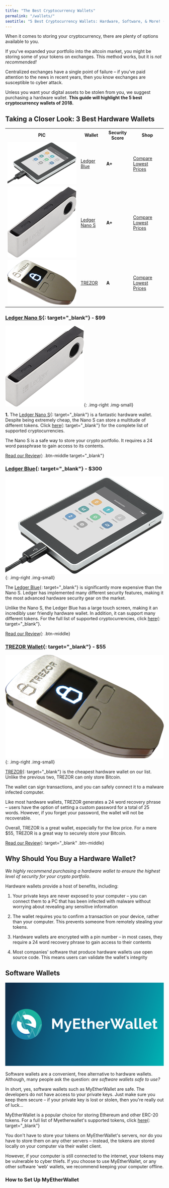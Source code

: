 ```yaml
---
title: "The Best Cryptocurrency Wallets"
permalink: "/wallets/"
seotitle: "5 Best Cryptocurrency Wallets: Hardware, Software, & More! (2018)"
---
```


When it comes to storing your cryptocurrency, there are plenty of options available to you. 

If you've expanded your portfolio into the altcoin market, you might be storing some of your tokens on exchanges. This method works, but it is *not recommended!* 

Centralized exchanges have a single point of failure – if you've paid attention to the news in recent years, then you know exchanges are susceptible to cyber attack. 

Unless you want your digital assets to be stolen from you, we suggest purchasing a hardware wallet. **This guide will highlight the 5 best cryptocurrency wallets of 2018.**

## Taking a Closer Look: 3 Best Hardware Wallets 

<table class="basic-table">
	<tr>
		<th>PIC</th>
		<th>Wallet</th>
		<th>Security Score</th>
		<th>Shop</th>
	</tr>
	<tr>
		<td><a target="_blank" href="https://amzn.to/2JVuMpR"><img class="table-image" alt="ledger-blue" src="/img/wallets/ledger-blue.png" /></a></td>
		<td><a target="_blank" href="https://amzn.to/2JVuMpR">Ledger Blue</a></td>
		<td><b>A+</b></td>
		<td><a class="big-button" target="_blank" href="https://amzn.to/2JVuMpR">Compare Lowest Prices</a></td>
	</tr>
	<tr>
		<td><a target="_blank" href="https://amzn.to/2H7TIsp"><img class="table-image" alt="ledger-nano-s" src="/img/wallets/ledger-nano-s.png" /></a></td>
		<td><a target="_blank" href="https://amzn.to/2H7TIsp">Ledger Nano S</a></td>
		<td><b>A+</b></td>
		<td><a class="big-button" target="_blank" href="https://amzn.to/2H7TIsp">Compare Lowest Prices</a></td>
	</tr>
	<tr>
		<td><a target="_blank" href="https://amzn.to/2HalWD1"><img class="table-image" alt="trezor-wallet" src="/img/wallets/trezor.png" /></a></td>
		<td><a target="_blank" href="https://amzn.to/2HalWD1">TREZOR</a></td>
		<td><b>A</b></td>
		<td><a class="big-button" target="_blank" href="https://amzn.to/2HalWD1">Compare Lowest Prices</a></td>
	</tr>
</table>

### [Ledger Nano S](https://amzn.to/2H7TIsp){: target="_blank"} - $99 
![Ledger Nano S](/img/wallets/ledger-nano-s.png){: .img-right .img-small}

**1.** The [Ledger Nano S](https://amzn.to/2H7TIsp){: target="_blank"} is a fantastic hardware wallet. Despite being extremely cheap, the Nano S can store a multitude of different tokens. Click [here](https://www.ledgerwallet.com/cryptocurrencies){: target="_blank"} for the complete list of supported cryptocurrencies. 

The Nano S is a safe way to store your crypto portfolio. It requires a 24 word passphrase to gain access to its contents.  

[Read our Review](https://amzn.to/2H7TIsp){: .btn-middle target="_blank"}

### [Ledger Blue](https://amzn.to/2JVuMpR){: target="_blank"} - $300
![Ledger Blue](/img/wallets/ledger-blue.png){: .img-right .img-small}

The [Ledger Blue](https://amzn.to/2JVuMpR){: target="_blank"} is significantly more expensive than the Nano S. Ledger has implemented many different security features, making it the most advanced hardware security gear on the market. 

Unlike the Nano S, the Ledger Blue has a large touch screen, making it an incredibly user friendly hardware wallet. In addition, it can support many different tokens. For the full list of supported cryptocurrencies, click [here](https://www.ledgerwallet.com/cryptocurrencies){: target="_blank"}. 

[Read our Review](/wallets/ledger-blue-review/){: .btn-middle}

### [TREZOR Wallet](https://amzn.to/2HalWD1){: target="_blank"} - $55 
![TREZOR Wallet](/img/wallets/trezor.png){: .img-right .img-small}

[TREZOR](https://amzn.to/2HalWD1){: target="_blank"} is the cheapest hardware wallet on our list. Unlike the previous two, TREZOR can only store Bitcoin. 

The wallet can sign transactions, and you can safely connect it to a malware infected computer. 

Like most hardware wallets, TREZOR generates a 24 word recovery phrase – users have the option of setting a custom password for a total of 25 words. However, if you forget your password, the wallet will not be recoverable. 

Overall, TREZOR is a great wallet, especially for the low price. For a mere $55, TREZOR is a great way to securely store your Bitcoin. 

[Read our Review](https://amzn.to/2HalWD1){: target="_blank" .btn-middle}

## Why Should You Buy a Hardware Wallet? 

*We highly recommend purchasing a hardware wallet to ensure the highest level of security for your crypto portfolio*. 

Hardware wallets provide a host of benefits, including: 

1. Your private keys are never exposed to your computer – you can connect them to a PC that has been infected with malware without worrying about revealing any sensitive information 

2. The wallet requires you to confirm a transaction on your device, rather than your computer. This prevents someone from remotely stealing your tokens. 

3. Hardware wallets are encrypted with a pin number – in most cases, they require a 24 word recovery phrase to gain access to their contents

4. Most companies' software that produce hardware wallets use open source code. This means users can validate the wallet's integrity 

## Software Wallets 
![My Ether Wallet](/img/wallets/my-ether-wallet.png)

Software wallets are a convenient, free alternative to hardware wallets. Although, many people ask the question: *are software wallets safe to use?* 

In short, yes, software wallets such as MyEtherWallet are safe. The developers do not have access to your private keys. Just make sure you keep them secure – if your private key is lost or stolen, then you're really out of luck... 

MyEtherWallet is a popular choice for storing Ethereum and other ERC-20 tokens. For a full list of Myetherwallet's supported tokens, click [here](https://myetherwallet.github.io/knowledge-base/faq/sending-bitcoin-btc-ltc-xmr-to-myetherwallet.html){: target="_blank"}

You don't have to store your tokens on MyEtherWallet's servers, nor do you have to store them on any other servers – instead, the tokens are stored locally on your computer via their wallet client. 

However, if your computer is still connected to the internet, your tokens may be vulnerable to cyber thiefs. If you choose to use MyEtherWallet, or any other software 'web' wallets, we recommend keeping your computer offline. 

### How to Set Up MyEtherWallet 